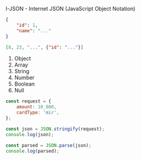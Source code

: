 I-JSON - Internet JSON (JavaScript Object Notation)

```json
{
    "id": 1,
    "name": "..."
}
```

```json
[8, 23, "...", {"id": "..."}]
```

1. Object
2. Array
3. String
4. Number
5. Boolean
6. Null

```js
const request = {
    amount: 10_000,
    cardType: 'mir',
};

const json = JSON.stringify(request);
console.log(json);

const parsed = JSON.parse(json);
console.log(parsed);
```